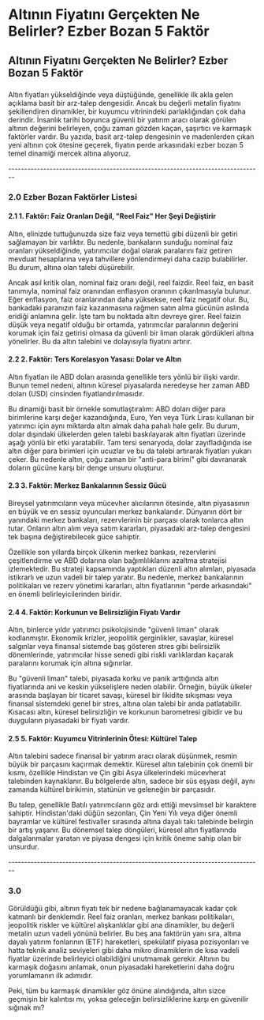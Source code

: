 # Altının Fiyatını Gerçekten Ne Belirler? Ezber Bozan 5 Faktör

## Altının Fiyatını Gerçekten Ne Belirler? Ezber Bozan 5 Faktör

###

Altın fiyatları yükseldiğinde veya düştüğünde, genellikle ilk akla gelen açıklama basit bir arz-talep dengesidir. Ancak bu değerli metalin fiyatını şekillendiren dinamikler, bir kuyumcu vitrinindeki parlaklığından çok daha derindir. İnsanlık tarihi boyunca güvenli bir yatırım aracı olarak görülen altının değerini belirleyen, çoğu zaman gözden kaçan, şaşırtıcı ve karmaşık faktörler vardır. Bu yazıda, basit arz-talep dengesinin ve madenlerden çıkan yeni altının çok ötesine geçerek, fiyatın perde arkasındaki ezber bozan 5 temel dinamiği mercek altına alıyoruz.

\--------------------------------------------------------------------------------

### 2.0 Ezber Bozan Faktörler Listesi

#### 2.1 1. Faktör: Faiz Oranları Değil, "Reel Faiz" Her Şeyi Değiştirir

Altın, elinizde tuttuğunuzda size faiz veya temettü gibi düzenli bir getiri sağlamayan bir varlıktır. Bu nedenle, bankaların sunduğu nominal faiz oranları yükseldiğinde, yatırımcılar doğal olarak paralarını faiz getiren mevduat hesaplarına veya tahvillere yönlendirmeyi daha cazip bulabilirler. Bu durum, altına olan talebi düşürebilir.

Ancak asıl kritik olan, nominal faiz oranı değil, reel faizdir. Reel faiz, en basit tanımıyla, nominal faiz oranından enflasyon oranının çıkarılmasıyla bulunur. Eğer enflasyon, faiz oranlarından daha yüksekse, reel faiz negatif olur. Bu, bankadaki paranızın faiz kazanmasına rağmen satın alma gücünün aslında eridiği anlamına gelir. İşte tam bu noktada altın devreye girer. Reel faizin düşük veya negatif olduğu bir ortamda, yatırımcılar paralarının değerini korumak için faiz getirisi olmasa da güvenli bir liman olarak gördükleri altına yönelirler. Bu da altın talebini ve dolayısıyla fiyatını artırır.

#### 2.2 2. Faktör: Ters Korelasyon Yasası: Dolar ve Altın

Altın fiyatları ile ABD doları arasında genellikle ters yönlü bir ilişki vardır. Bunun temel nedeni, altının küresel piyasalarda neredeyse her zaman ABD doları (USD) cinsinden fiyatlandırılmasıdır.

Bu dinamiği basit bir örnekle somutlaştıralım: ABD doları diğer para birimlerine karşı değer kazandığında, Euro, Yen veya Türk Lirası kullanan bir yatırımcı için aynı miktarda altın almak daha pahalı hale gelir. Bu durum, dolar dışındaki ülkelerden gelen talebi baskılayarak altın fiyatları üzerinde aşağı yönlü bir etki yaratabilir. Tam tersi senaryoda, dolar zayıfladığında ise altın diğer para birimleri için ucuzlar ve bu da talebi artırarak fiyatları yukarı çeker. Bu nedenle altın, çoğu zaman bir "anti-para birimi" gibi davranarak doların gücüne karşı bir denge unsuru oluşturur.

#### 2.3 3. Faktör: Merkez Bankalarının Sessiz Gücü

Bireysel yatırımcıların veya mücevher alıcılarının ötesinde, altın piyasasının en büyük ve en sessiz oyuncuları merkez bankalarıdır. Dünyanın dört bir yanındaki merkez bankaları, rezervlerinin bir parçası olarak tonlarca altın tutar. Onların altın alım veya satım kararları, piyasadaki arz-talep dengesini tek başına değiştirebilecek güce sahiptir.

Özellikle son yıllarda birçok ülkenin merkez bankası, rezervlerini çeşitlendirme ve ABD dolarına olan bağımlılıklarını azaltma stratejisi izlemektedir. Bu strateji kapsamında yaptıkları düzenli altın alımları, piyasada istikrarlı ve uzun vadeli bir talep yaratır. Bu nedenle, merkez bankalarının politikaları ve rezerv yönetimi kararları, altın fiyatlarının "perde arkasındaki" en önemli belirleyicilerinden biridir.

#### 2.4 4. Faktör: Korkunun ve Belirsizliğin Fiyatı Vardır

Altın, binlerce yıldır yatırımcı psikolojisinde "güvenli liman" olarak kodlanmıştır. Ekonomik krizler, jeopolitik gerginlikler, savaşlar, küresel salgınlar veya finansal sistemde baş gösteren stres gibi belirsizlik dönemlerinde, yatırımcılar hisse senedi gibi riskli varlıklardan kaçarak paralarını korumak için altına sığınırlar.

Bu "güvenli liman" talebi, piyasada korku ve panik arttığında altın fiyatlarında ani ve keskin yükselişlere neden olabilir. Örneğin, büyük ülkeler arasında başlayan bir ticaret savaşı, küresel bir likidite sıkışması veya finansal sistemdeki genel bir stres, altına olan talebi bir anda patlatabilir. Kısacası altın, küresel belirsizliğin ve korkunun barometresi gibidir ve bu duyguların piyasadaki bir fiyatı vardır.

#### 2.5 5. Faktör: Kuyumcu Vitrinlerinin Ötesi: Kültürel Talep

Altın talebini sadece finansal bir yatırım aracı olarak düşünmek, resmin büyük bir parçasını kaçırmak demektir. Küresel altın talebinin çok önemli bir kısmı, özellikle Hindistan ve Çin gibi Asya ülkelerindeki mücevherat talebinden kaynaklanır. Bu bölgelerde altın, sadece bir süs eşyası değil, aynı zamanda kültürel birikimin, statünün ve geleneğin bir parçasıdır.

Bu talep, genellikle Batılı yatırımcıların göz ardı ettiği mevsimsel bir karaktere sahiptir. Hindistan'daki düğün sezonları, Çin Yeni Yılı veya diğer önemli bayramlar ve kültürel festivaller sırasında altına dayalı takı talebinde belirgin bir artış yaşanır. Bu dönemsel talep döngüleri, küresel altın fiyatlarında dalgalanmalar yaratan ve piyasa dengesi için kritik öneme sahip olan bir unsurdur.

\--------------------------------------------------------------------------------

### 3.0&#x20;

Görüldüğü gibi, altının fiyatı tek bir nedene bağlanamayacak kadar çok katmanlı bir denklemdir. Reel faiz oranları, merkez bankası politikaları, jeopolitik riskler ve kültürel alışkanlıklar gibi ana dinamikler, bu değerli metalin uzun vadeli yönünü belirler. Bu beş ana faktörün yanı sıra, altına dayalı yatırım fonlarının (ETF) hareketleri, spekülatif piyasa pozisyonları ve hatta teknik analiz seviyeleri gibi daha mikro dinamiklerin de kısa vadeli fiyatlar üzerinde belirleyici olabildiğini unutmamak gerekir. Altının bu karmaşık doğasını anlamak, onun piyasadaki hareketlerini daha doğru yorumlamanın ilk adımıdır.

Peki, tüm bu karmaşık dinamikler göz önüne alındığında, altın sizce geçmişin bir kalıntısı mı, yoksa geleceğin belirsizliklerine karşı en güvenilir sığınak mı?

